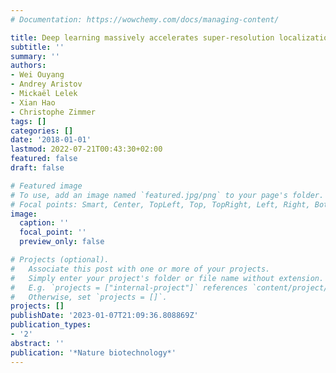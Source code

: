 ```yaml
---
# Documentation: https://wowchemy.com/docs/managing-content/

title: Deep learning massively accelerates super-resolution localization microscopy
subtitle: ''
summary: ''
authors:
- Wei Ouyang
- Andrey Aristov
- Mickaël Lelek
- Xian Hao
- Christophe Zimmer
tags: []
categories: []
date: '2018-01-01'
lastmod: 2022-07-21T00:43:30+02:00
featured: false
draft: false

# Featured image
# To use, add an image named `featured.jpg/png` to your page's folder.
# Focal points: Smart, Center, TopLeft, Top, TopRight, Left, Right, BottomLeft, Bottom, BottomRight.
image:
  caption: ''
  focal_point: ''
  preview_only: false

# Projects (optional).
#   Associate this post with one or more of your projects.
#   Simply enter your project's folder or file name without extension.
#   E.g. `projects = ["internal-project"]` references `content/project/deep-learning/index.md`.
#   Otherwise, set `projects = []`.
projects: []
publishDate: '2023-01-07T21:09:36.808869Z'
publication_types:
- '2'
abstract: ''
publication: '*Nature biotechnology*'
---
```

